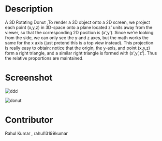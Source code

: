 # Description

A 3D Rotating Donut ,To render a 3D object onto a 2D screen, we project each point (x,y,z) in 3D-space onto a plane located z’ units away from the viewer, so that the corresponding 2D position is (x’,y’). Since we’re looking from the side, we can only see the y and z axes, but the math works the same for the x axis (just pretend this is a top view instead). This projection is really easy to obtain: notice that the origin, the y-axis, and point (x,y,z) form a right triangle, and a similar right triangle is formed with (x’,y’,z’). Thus the relative proportions are maintained.


# Screenshot


![ddd](https://user-images.githubusercontent.com/55308841/103119955-b2e29100-469b-11eb-9119-afe57901bcce.png)

![donut](https://user-images.githubusercontent.com/55308841/103119957-b413be00-469b-11eb-91c6-73d0d7549a64.png)




# Contributor

Rahul Kumar , rahul13199kumar

